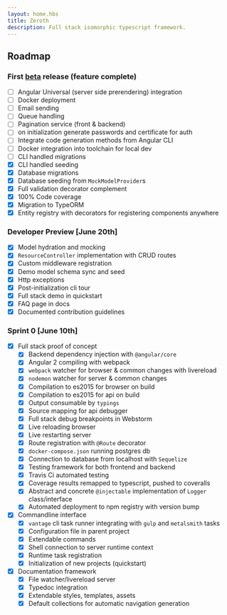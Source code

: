 ```yaml
---
layout: home.hbs
title: Zeroth
description: Full stack isomorphic typescript framework.
---
```


## Roadmap

### First [beta](https://en.wikipedia.org/wiki/Software_release_life_cycle#Beta) release (feature complete)
- [ ] Angular Universal (server side prerendering) integration
- [ ] Docker deployment
- [ ] Email sending
- [ ] Queue handling
- [ ] Pagination service (front & backend)
- [ ] on initialization generate passwords and certificate for auth
- [ ] Integrate code generation methods from Angular CLI 
- [ ] Docker integration into toolchain for local dev
- [ ] CLI handled migrations
- [x] CLI handled seeding
- [x] Database migrations
- [x] Database seeding from `MockModelProvider`s
- [x] Full validation decorator complement
- [x] 100% Code coverage
- [x] Migration to TypeORM
- [x] Entity registry with decorators for registering components anywhere

### Developer Preview [June 20th]
- [x] Model hydration and mocking
- [x] `ResourceController` implementation with CRUD routes
- [x] Custom middleware registration
- [x] Demo model schema sync and seed
- [x] Http exceptions
- [x] Post-initialization cli tour
- [x] Full stack demo in quickstart
- [x] FAQ page in docs
- [x] Documented contribution guidelines

### Sprint 0 [June 10th]
- [x] Full stack proof of concept
  - [x] Backend dependency injection with `@angular/core`
  - [x] Angular 2 compiling with webpack
  - [x] `webpack` watcher for browser & common changes with livereload
  - [x] `nodemon` watcher for server & common changes
  - [x] Compilation to es2015 for browser on build
  - [x] Compilation to es2015 for api on build
  - [x] Output consumable by `typings`
  - [x] Source mapping for api debugger
  - [x] Full stack debug breakpoints in Webstorm
  - [x] Live reloading browser
  - [x] Live restarting server
  - [x] Route registration with `@Route` decorator
  - [x] `docker-compose.json` running postgres db
  - [x] Connection to database from localhost with `Sequelize`
  - [x] Testing framework for both frontend and backend
  - [x] Travis Ci automated testing
  - [x] Coverage results remapped to typescript, pushed to coveralls
  - [x] Abstract and concrete `@injectable` implementation of `Logger` class/interface
  - [x] Automated deployment to npm registry with version bump
- [x] Commandline interface
  - [x] `vantage` cli task runner integrating with `gulp` and `metalsmith` tasks
  - [x] Configuration file in parent project
  - [x] Extendable commands
  - [x] Shell connection to server runtime context
  - [x] Runtime task registration
  - [x] Initialization of new projects (quickstart)
- [x] Documentation framework
  - [x] File watcher/livereload server
  - [x] Typedoc integration
  - [x] Extendable styles, templates, assets
  - [x] Default collections for automatic navigation generation
